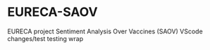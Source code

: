 # EURECA-SAOV
EURECA project Sentiment Analysis Over Vaccines (SAOV)
VScode changes/test
testing wrap

